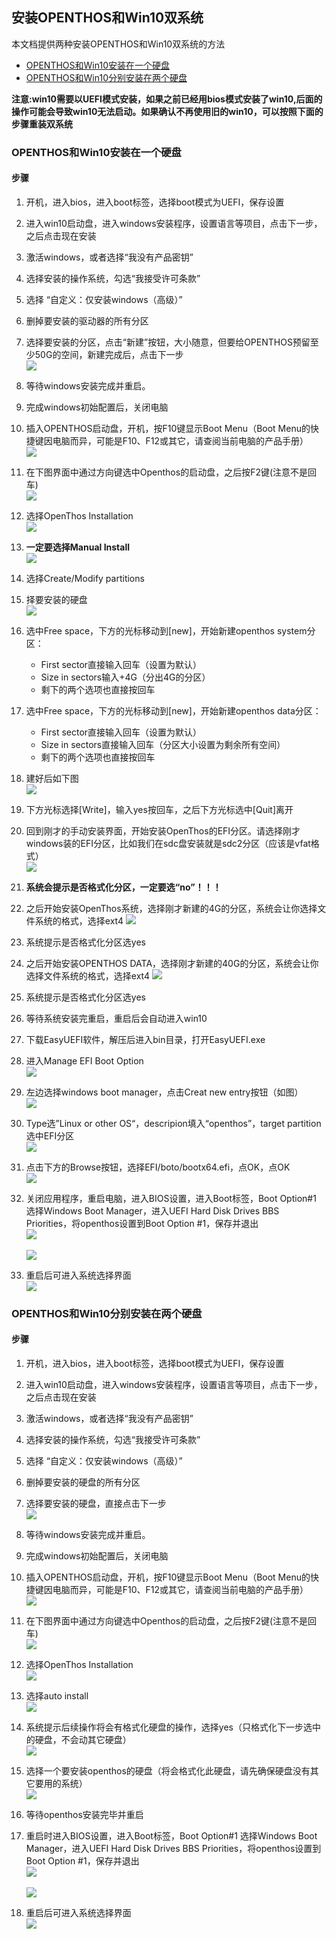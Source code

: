 ## 安装OPENTHOS和Win10双系统
本文档提供两种安装OPENTHOS和Win10双系统的方法

   - [OPENTHOS和Win10安装在一个硬盘](#openthos和win10安装在一个硬盘)
   - [OPENTHOS和Win10分别安装在两个硬盘](#openthos和win10分别安装在两个硬盘)
   
**注意:win10需要以UEFI模式安装，如果之前已经用bios模式安装了win10,后面的操作可能会导致win10无法启动。如果确认不再使用旧的win10，可以按照下面的步骤重装双系统**

### OPENTHOS和Win10安装在一个硬盘
#### 步骤
1. 开机，进入bios，进入boot标签，选择boot模式为UEFI，保存设置
2. 进入win10启动盘，进入windows安装程序，设置语言等项目，点击下一步，之后点击现在安装
3. 激活windows，或者选择“我没有产品密钥”
4. 选择安装的操作系统，勾选“我接受许可条款”
5. 选择 “自定义：仅安装windows（高级）”
6. 删掉要安装的驱动器的所有分区
7. 选择要安装的分区，点击“新建”按钮，大小随意，但要给OPENTHOS预留至少50G的空间，新建完成后，点击下一步  
![](../pic/anzhuang/DoubleSys_win10part.png)

8. 等待windows安装完成并重启。
9. 完成windows初始配置后，关闭电脑
10. 插入OPENTHOS启动盘，开机，按F10键显示Boot Menu（Boot Menu的快捷键因电脑而异，可能是F10、F12或其它，请查阅当前电脑的产品手册）  
![](../pic/anzhuang/DoubleSys_boot1.png)
   
11. 在下图界面中通过方向键选中Openthos的启动盘，之后按F2键(注意不是回车)  
![](../pic/anzhuang/DoubleSys_boot2.png)
   
12. 选择OpenThos Installation  
![](../pic/anzhuang/botoF2.png)
   
13. **一定要选择Manual Install**  
![](../pic/anzhuang/ManualInstall.png)
   
14. 选择Create/Modify partitions
15. 择要安装的硬盘  
![](../pic/anzhuang/DoubleSys_install1.png)
   
16. 选中Free space，下方的光标移动到[new]，开始新建openthos system分区：
      - First sector直接输入回车（设置为默认）
      - Size in sectors输入+4G（分出4G的分区）
      - 剩下的两个选项也直接按回车
17. 选中Free space，下方的光标移动到[new]，开始新建openthos data分区：
      - First sector直接输入回车（设置为默认）
      - Size in sectors直接输入回车（分区大小设置为剩余所有空间）
      - 剩下的两个选项也直接按回车
18. 建好后如下图  
   ![](../pic/anzhuang/DoubleSys_openthospart.png)
19. 下方光标选择[Write]，输入yes按回车，之后下方光标选中[Quit]离开
20. 回到刚才的手动安装界面，开始安装OpenThos的EFI分区。请选择刚才windows装的EFI分区，比如我们在sdc盘安装就是sdc2分区（应该是vfat格式）     
   ![](../pic/anzhuang/DoubleSys_install2.png)
21. **系统会提示是否格式化分区，一定要选“no”！！！**
22. 之后开始安装OpenThos系统，选择刚才新建的4G的分区，系统会让你选择文件系统的格式，选择ext4
   ![](../pic/anzhuang/DoubleSys_installOpenthosSys.png)
23. 系统提示是否格式化分区选yes
24. 之后开始安装OPENTHOS DATA，选择刚才新建的40G的分区，系统会让你选择文件系统的格式，选择ext4
   ![](../pic/anzhuang/DoubleSys_installOpenthosData.png)
25. 系统提示是否格式化分区选yes
26. 等待系统安装完重启，重启后会自动进入win10
27. 下载EasyUEFI软件，解压后进入bin目录，打开EasyUEFI.exe
28. 进入Manage EFI Boot Option  
![](../pic/anzhuang/DoubleSys_easyUEFI1.png)

29. 左边选择windows boot manager，点击Creat new entry按钮（如图）  
![](../pic/anzhuang/DoubleSys_easyUEFI2.png)

30. Type选”Linux or other OS“，descripion填入“openthos”，target partition选中EFI分区  
![](../pic/anzhuang/DoubleSys_easyUEFI3.png)

31. 点击下方的Browse按钮，选择EFI/boto/bootx64.efi，点OK，点OK  
![](../pic/anzhuang/DoubleSys_easyUEFI4.png)

32. 关闭应用程序，重启电脑，进入BIOS设置，进入Boot标签，Boot Option#1 选择Windows Boot Manager，进入UEFI Hard Disk Drives BBS Priorities，将openthos设置到Boot Option #1，保存并退出  
![](../pic/anzhuang/DoubleSys_bios1.png)<br />  
![](../pic/anzhuang/DoubleSys_bios2.png)

33. 重启后可进入系统选择界面  
![](../pic/anzhuang/DoubleSys_finish.png)
   
### OPENTHOS和Win10分别安装在两个硬盘
#### 步骤
1. 开机，进入bios，进入boot标签，选择boot模式为UEFI，保存设置
2. 进入win10启动盘，进入windows安装程序，设置语言等项目，点击下一步，之后点击现在安装
3. 激活windows，或者选择“我没有产品密钥”
4. 选择安装的操作系统，勾选“我接受许可条款”
5. 选择 “自定义：仅安装windows（高级）”
6. 删掉要安装的硬盘的所有分区
7. 选择要安装的硬盘，直接点击下一步  
![](../pic/anzhuang/DoubleSys_win10part2.png)
   
8. 等待windows安装完成并重启。
9. 完成windows初始配置后，关闭电脑
10. 插入OPENTHOS启动盘，开机，按F10键显示Boot Menu（Boot Menu的快捷键因电脑而异，可能是F10、F12或其它，请查阅当前电脑的产品手册）  
![](../pic/anzhuang/DoubleSys_boot1.png)
   
11. 在下图界面中通过方向键选中Openthos的启动盘，之后按F2键(注意不是回车)  
![](../pic/anzhuang/DoubleSys_boot2.png)
   
12. 选择OpenThos Installation  
![](../pic/anzhuang/botoF2.png)
   
13. 选择auto install  
![](../pic/anzhuang/AutoInstall.png)
   
14. 系统提示后续操作将会有格式化硬盘的操作，选择yes（只格式化下一步选中的硬盘，不会动其它硬盘）  
![](../pic/anzhuang/eraseDrive.png)
   
15. 选择一个要安装openthos的硬盘（将会格式化此硬盘，请先确保硬盘没有其它要用的系统）  
![](../pic/anzhuang/DoubleSys_autoInstallChoose.png)
   
16. 等待openthos安装完毕并重启
17. 重启时进入BIOS设置，进入Boot标签，Boot Option#1 选择Windows Boot Manager，进入UEFI Hard Disk Drives BBS Priorities，将openthos设置到Boot Option #1，保存并退出  
![](../pic/anzhuang/DoubleSys_bios1.png)<br />  
![](../pic/anzhuang/DoubleSys_bios2.png)
   
18. 重启后可进入系统选择界面  
![](../pic/anzhuang/DoubleSys_finish.png)
